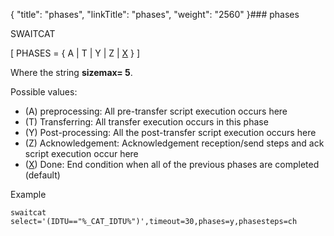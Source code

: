 {
    "title": "phases",
    "linkTitle": "phases",
    "weight": "2560"
}### phases

SWAITCAT

\[ PHASES = { A | T | Y | Z | <u>X</u> } \]

Where the string **sizemax= 5**.

Possible values:

-   \(A\) preprocessing: All pre-transfer script execution occurs here
-   \(T\) Transferring: All transfer execution occurs in this phase
-   (Y) Post-processing: All the post-transfer script execution occurs here
-   (Z) Acknowledgement: Acknowledgement reception/send steps and ack script execution occur here
-   (<u>X</u>) Done: End condition when all of the previous phases are completed (default)

Example


    swaitcat select='(IDTU=="%_CAT_IDTU%")',timeout=30,phases=y,phasesteps=ch
